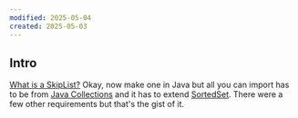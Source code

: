 ```yaml
---
modified: 2025-05-04
created: 2025-05-03
---
```

## Intro
[What is a SkipList?](https://en.wikipedia.org/wiki/Skip_list)
Okay, now make one in Java but all you can import has to be from [Java Collections](https://docs.oracle.com/javase/8/docs/api/java/util/Collections.html) and it has to extend [SortedSet](https://docs.oracle.com/javase/8/docs/api/java/util/SortedSet.html). There were a few other requirements but that's the gist of it.